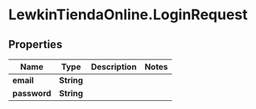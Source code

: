 # LewkinTiendaOnline.LoginRequest

## Properties

Name | Type | Description | Notes
------------ | ------------- | ------------- | -------------
**email** | **String** |  | 
**password** | **String** |  | 


